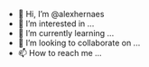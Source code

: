 - 👋 Hi, I’m @alexhernaes
- 👀 I’m interested in ...
- 🌱 I’m currently learning ...
- 💞️ I’m looking to collaborate on ...
- 📫 How to reach me ...

<!---
alexhernaes/alexhernaes is a ✨ special ✨ repository because its `README.md` (this file) appears on your GitHub profile.
You can click the Preview link to take a look at your changes.
--->
